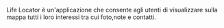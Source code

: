 Life Locator è un'applicazione che consente agli utenti di visualizzare sulla mappa tutti i loro interessi tra cui foto,note e contatti.
